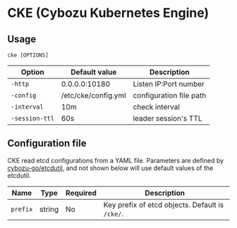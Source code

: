 CKE (Cybozu Kubernetes Engine)
==============================

Usage
-----

`cke [OPTIONS]`

| Option          | Default value            | Description             |
| --------------- | ------------------------ | ----------------------- |
| `-http`         | 0.0.0.0:10180            | Listen IP:Port number   |
| `-config`       | /etc/cke/config.yml      | configuration file path |
| `-interval`     | 10m                      | check interval          |
| `-session-ttl`  | 60s                      | leader session's TTL    |

Configuration file
------------------

CKE read etcd configurations from a YAML file.
Parameters are defined by [cybozu-go/etcdutil](https://github.com/cybozu-go/etcdutil), and not shown below will use default values of the etcdutil.

| Name       | Type           | Required | Description                                         |
| ---------- | -------------- | -------- | --------------------------------------------------- |
| `prefix`   | string         | No       | Key prefix of etcd objects.  Default is `/cke/`.    |
